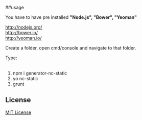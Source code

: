 ##usage

You have to have pre installed <b>"Node.js", "Bower", "Yeoman"</b>

<a href="http://nodejs.org/">http://nodejs.org/</a> <br/>
<a href="http://bower.io/">http://bower.io/</a> <br/>
<a href="http://yeoman.io/">http://yeoman.io/</a>

Create a folder, open cmd/console and navigate to that folder.

Type:<br/><br/>
1) npm i generator-nc-static<br/>
2) yo nc-static<br/>
3) grunt

## License
[MIT License](http://en.wikipedia.org/wiki/MIT_License)
